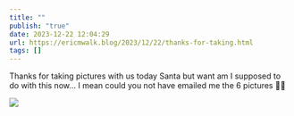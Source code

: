 ```yaml
---
title: ""
publish: "true"
date: 2023-12-22 12:04:29
url: https://ericmwalk.blog/2023/12/22/thanks-for-taking.html
tags: []
---
```

Thanks for taking pictures with us today Santa but want am I supposed to do with this now… I mean could you not have emailed me the 6 pictures 🎅🙄

![](https://ericmwalk.blog/uploads/2023/a7b557e6ea.jpg)